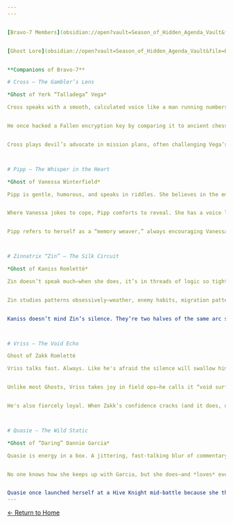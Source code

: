 ```yaml
---
---


[Bravo-7 Members](obsidian://open?vault=Season_of_Hidden_Agenda_Vault&file=Bravo-7%2FMember%20Bios)


[Ghost Lore](obsidian://open?vault=Season_of_Hidden_Agenda_Vault&file=Bravo-7%2FGhost%20Lore%20Entries)


**Companions of Bravo-7**

# Cross – The Gambler’s Lens

*Ghost of Yerk “Talladega” Vega*

Cross speaks with a smooth, calculated voice like a man running numbers in the back of his head. He doesn’t gamble—he *analyzes*. Every move, every breath, every twitch of Vega’s hand is recorded, tagged, and stored in a mental archive Cross updates obsessively.


He once hacked a Fallen encryption key by comparing it to ancient chess moves and bad poker hands. When asked how, he simply said, “Statistics.”


Cross plays devil’s advocate in mission plans, often challenging Vega’s quiet resolve with probabilities Vega pretends not to care about. But make no mistake—Cross is the only one who sees when Vega’s hands shake. And he steadies them.



# Pipp – The Whisper in the Heart

*Ghost of Vanessa Winterfield*

Pipp is gentle, humorous, and speaks in riddles. She believes in the emotional weight of things—names, trinkets, and stories. She catalogues everything Vanessa writes, often adding her own poetic footnotes and commentary.


Where Vanessa jokes to cope, Pipp comforts to reveal. She has a voice like old wind chimes and a knack for calming even the loudest storm.


Pipp refers to herself as a “memory weaver,” always encouraging Vanessa to “write it down” when things get heavy. No Guardian has ever caught her scanning a battlefield—but her scans always finish before the shooting stops.



# Zinnatrix “Zin” – The Silk Circuit

*Ghost of Kaniss Romletté*

Zin doesn’t speak much—when she does, it’s in threads of logic so tightly knit that others often miss the meaning until it’s too late. She syncs directly with Kaniss’s neural impulses during combat, allowing spider-trap deployment without a single spoken word.


Zin studies patterns obsessively—weather, enemy habits, migration patterns of wildlife. She claims the world is just a "web waiting to be read."


Kaniss doesn’t mind Zin’s silence. They’re two halves of the same arc strand: silent, deadly, and impossibly intricate. Zin often leaves little glyphs etched into charging stations and armor plates—no one but Kaniss understands them.



# Vriss – The Void Echo

Ghost of Zakk Romletté

Vriss talks fast. Always. Like he's afraid the silence will swallow him. He’s chaotic, clever, and sometimes too sarcastic for his own safety, especially around Zin. He idolizes Nötivart almost as much as Zakk does and quotes obscure Voidwalker sermons mid-fight.


Unlike most Ghosts, Vriss takes joy in field ops—he calls it “void surfing.” He rides through the dark like a bird on thermals, pinging signals and glitching sensors just to show off.


He's also fiercely loyal. When Zakk’s confidence cracks (and it does, despite his swagger), Vriss gets quieter. Simpler. Real. “Hey,” he says. “You got this. Because I chose you.”



# Quasie – The Wild Static

*Ghost of “Daring” Dannie Garcia*

Quasie is energy in a box. A jittering, fast-talking blur of commentary who sounds like a late-night radio host hopped up on pure Light. She doesn’t believe in “calculations”—only instincts, gut calls, and “going loud.”


No one knows how she keeps up with Garcia, but she does—and *loves* every second of it. Her shell is always scuffed, and one of her plates glows neon for no reason she’s willing to explain.


Quasie once launched herself at a Hive Knight mid-battle because she thought he “looked like he needed a podcast.” She has a catchphrase: *“Dare to glitch.”* And somehow… it fits.
---
```


[← Return to Home](./index.md)

